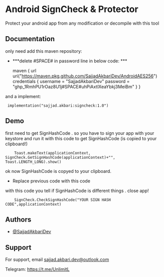 
# Android SignCheck & Protector

Protect your android app from any modification or decompile with this tool


## Documentation
 only need add this maven repository:
- ***delete #SPACE# in password line in below code: ***


  maven {
      url uri("https://maven.pkg.github.com/SajjadAkbariDev/AndroidAES256")
      credentials {
          username = "SajjadAkbariDev"
          password = "ghp_1RmhPU1rOaz8U1j#SPACE#uhPiAxtlXeaYbkj3MeiBm"
      }
  }


 and a implement:

     implementation("sajjad.akbari:signcheck:1.0")


## Demo

first need to get SignHashCode . so you have to sign your app with your keystore and run it with this code to get SignHashCode (is copied to your clipboard!)

        Toast.makeText(applicationContext, SignCheck.GetSignHashCode(applicationContext)+"", Toast.LENGTH_LONG).show()

ok now SignHashCode is copyed to your clipboard.

- Replace previous code with this code

with this code you tell if SignHashCode is different things . close app!

        SignCheck.CheckSignHashCode("YOUR SIGN HASH CODE",applicationContext)

## Authors

- [@SajjadAkbariDev](https://github.com/SajjadAkbariDev)


## Support

For support, email sajjad.akbari.dev@outlook.com

Telegram: https://t.me/UnlimitL
